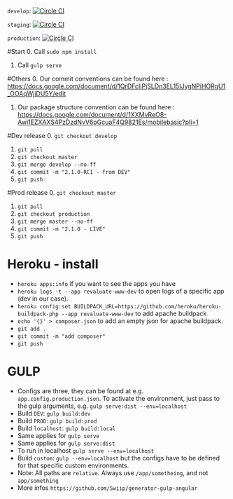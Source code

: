 `develop`: 
[![Circle CI](https://circleci.com/gh/sorinpantis/revaluate-web/tree/develop.svg?style=svg&circle-token=8c01bbe3030627e311149593f10daf9155b422d9)](https://circleci.com/gh/sorinpantis/revaluate-web/tree/develop)

`staging`: 
[![Circle CI](https://circleci.com/gh/sorinpantis/revaluate-web/tree/master.svg?style=svg&circle-token=8c01bbe3030627e311149593f10daf9155b422d9)](https://circleci.com/gh/sorinpantis/revaluate-web/tree/master)

`production`: 
[![Circle CI](https://circleci.com/gh/sorinpantis/revaluate-web/tree/production.svg?style=svg&circle-token=8c01bbe3030627e311149593f10daf9155b422d9)](https://circleci.com/gh/sorinpantis/revaluate-web/tree/production)

#Start
0. Call `sudo npm install`
1. Call `gulp serve`

#Others
0. Our commit conventions can be found here : https://docs.google.com/document/d/1QrDFcIiPjSLDn3EL15IJygNPiHORgU1_OOAqWjiDU5Y/edit
1. Our package structure convention can be found here : https://docs.google.com/document/d/1XXMvReO8-Awi1EZXAXS4PzDzdNvV6pGcuaF4Q9821Es/mobilebasic?pli=1

#Dev release
0. `git checkout develop`
1. `git pull`
2. `git checkout master`
3. `git merge develop --no-ff`
7. `git commit -m "2.1.0-RC1 - from DEV"`
8. `git push`

#Prod release
0. `git checkout master`
1. `git pull`
2. `git checkout production`
3. `git merge master --no-ff`
7. `git commit -m "2.1.0 - LIVE"`
8. `git push`

# Heroku - install
* `heroku apps:info` if you want to see the apps you have
* `heroku logs -t --app revaluate-www-dev` to open logs of a specific app (dev in our case).
* `heroku config:set BUILDPACK_URL=https://github.com/heroku/heroku-buildpack-php --app revaluate-www-dev` to add apache buildpack
* `echo '{}' > composer.json` to add an empty json for apache buildpack.
* `git add .`
* `git commit -m "add composer"`
* `git push`

# GULP
* Configs are three, they can be found at e.g. `app.config.production.json`. To activate the environment, just pass to the gulp arguments, e.g. `gulp serve:dist --env=localhost`
* Build `DEV`: `gulp build:dev`
* Build `PROD`: `gulp build:prod`
* Build `localhost`: `gulp build:local`
* Same applies for `gulp serve`
* Same applies for `gulp serve:dist`
* To run in localhost `gulp serve --env=localhost`
* Build `custom`: `gulp --env=localhost` but the configs have to be defined for that specific custom environments.
* Note: All paths are `relative`. Always use `/app/sometheing`, and not `app/something`
* More infos `https://github.com/Swiip/generator-gulp-angular`
